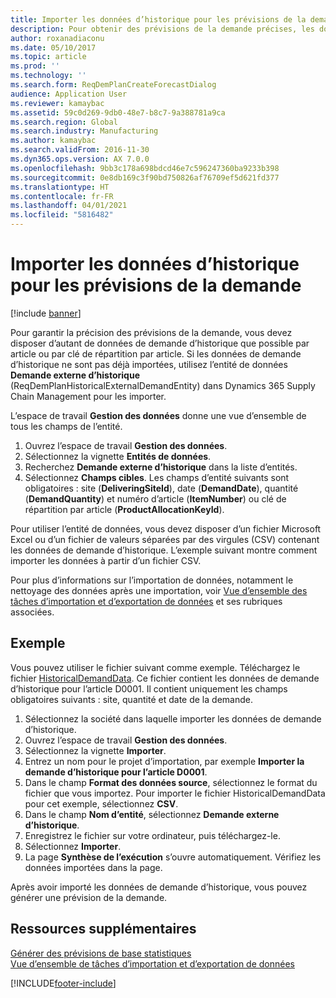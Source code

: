 ```yaml
---
title: Importer les données d’historique pour les prévisions de la demande
description: Pour obtenir des prévisions de la demande précises, les données de demande d’historique par article ou par clé de répartition par article sont requises. Cette rubrique explique comment utiliser les entités de données pour importer les données de demande d’historique à partir de n’importe quel système, afin de disposer d’un historique plus long des données de prévision de la demande.
author: roxanadiaconu
ms.date: 05/10/2017
ms.topic: article
ms.prod: ''
ms.technology: ''
ms.search.form: ReqDemPlanCreateForecastDialog
audience: Application User
ms.reviewer: kamaybac
ms.assetid: 59c0d269-9db0-48e7-b8c7-9a388781a9ca
ms.search.region: Global
ms.search.industry: Manufacturing
ms.author: kamaybac
ms.search.validFrom: 2016-11-30
ms.dyn365.ops.version: AX 7.0.0
ms.openlocfilehash: 9bb3c178a698bdcd46e7c596247360ba9233b398
ms.sourcegitcommit: 0e8db169c3f90bd750826af76709ef5d621fd377
ms.translationtype: HT
ms.contentlocale: fr-FR
ms.lasthandoff: 04/01/2021
ms.locfileid: "5816482"
---
```

# <a name="import-historical-data-for-demand-forecasts"></a>Importer les données d’historique pour les prévisions de la demande

[!include [banner](../includes/banner.md)]

Pour garantir la précision des prévisions de la demande, vous devez disposer d’autant de données de demande d’historique que possible par article ou par clé de répartition par article. Si les données de demande d’historique ne sont pas déjà importées, utilisez l’entité de données **Demande externe d’historique** (ReqDemPlanHistoricalExternalDemandEntity) dans Dynamics 365 Supply Chain Management pour les importer.

L’espace de travail **Gestion des données** donne une vue d’ensemble de tous les champs de l’entité.

1. Ouvrez l’espace de travail **Gestion des données**.
2. Sélectionnez la vignette **Entités de données**.
3. Recherchez **Demande externe d’historique** dans la liste d’entités.
4. Sélectionnez **Champs cibles**. Les champs d’entité suivants sont obligatoires : site (**DeliveringSiteId**), date (**DemandDate**), quantité (**DemandQuantity**) et numéro d’article (**ItemNumber**) ou clé de répartition par article (**ProductAllocationKeyId**).

Pour utiliser l’entité de données, vous devez disposer d’un fichier Microsoft Excel ou d’un fichier de valeurs séparées par des virgules (CSV) contenant les données de demande d’historique. L’exemple suivant montre comment importer les données à partir d’un fichier CSV.

Pour plus d’informations sur l’importation de données, notamment le nettoyage des données après une importation, voir [Vue d’ensemble des tâches d’importation et d’exportation de données](../../fin-ops-core/dev-itpro/data-entities/data-import-export-job.md) et ses rubriques associées.

## <a name="example"></a>Exemple

Vous pouvez utiliser le fichier suivant comme exemple. Téléchargez le fichier [HistoricalDemandData](https://docs.microsoft.com/dynamics/s-e/). Ce fichier contient les données de demande d’historique pour l’article D0001. Il contient uniquement les champs obligatoires suivants : site, quantité et date de la demande.

1. Sélectionnez la société dans laquelle importer les données de demande d’historique.
2. Ouvrez l’espace de travail **Gestion des données**.
3. Sélectionnez la vignette **Importer**.
4. Entrez un nom pour le projet d’importation, par exemple **Importer la demande d’historique pour l’article D0001**.
5. Dans le champ **Format des données source**, sélectionnez le format du fichier que vous importez. Pour importer le fichier HistoricalDemandData pour cet exemple, sélectionnez **CSV**.
6. Dans le champ **Nom d’entité**, sélectionnez **Demande externe d’historique**.
7. Enregistrez le fichier sur votre ordinateur, puis téléchargez-le.
8. Sélectionnez **Importer**.
9. La page **Synthèse de l’exécution** s’ouvre automatiquement. Vérifiez les données importées dans la page.

Après avoir importé les données de demande d’historique, vous pouvez générer une prévision de la demande.

## <a name="additional-resources"></a>Ressources supplémentaires

[Générer des prévisions de base statistiques](generate-statistical-baseline-forecast.md)  
[Vue d’ensemble de tâches d’importation et d’exportation de données](../../fin-ops-core/dev-itpro/data-entities/data-import-export-job.md)


[!INCLUDE[footer-include](../../includes/footer-banner.md)]